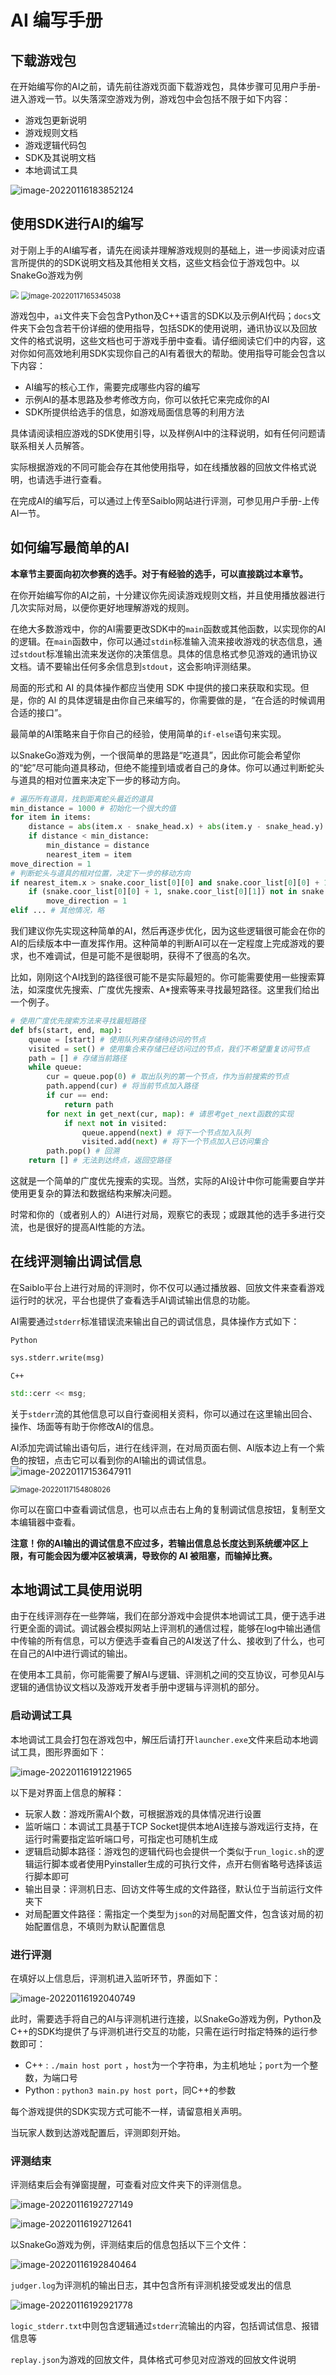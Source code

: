 # AI 编写手册

## 下载游戏包

在开始编写你的AI之前，请先前往游戏页面下载游戏包，具体步骤可见用户手册-进入游戏一节。以失落深空游戏为例，游戏包中会包括不限于如下内容：

- 游戏包更新说明
- 游戏规则文档
- 游戏逻辑代码包
- SDK及其说明文档
- 本地调试工具

![image-20220116183852124](img/image-20220116183852124.png)

## 使用SDK进行AI的编写

对于刚上手的AI编写者，请先在阅读并理解游戏规则的基础上，进一步阅读对应语言所提供的的SDK说明文档及其他相关文档，这些文档会位于游戏包中。以SnakeGo游戏为例

<img src="img/image-20220117165144889.png" style="zoom:80%;" />

<img src="img/image-20220117165345038.png" alt="image-20220117165345038" style="zoom:80%;" />

游戏包中，`ai`文件夹下会包含Python及C++语言的SDK以及示例AI代码；`docs`文件夹下会包含若干份详细的使用指导，包括SDK的使用说明，通讯协议以及回放文件的格式说明，这些文档也可于游戏手册中查看。请仔细阅读它们中的内容，这对你如何高效地利用SDK实现你自己的AI有着很大的帮助。使用指导可能会包含以下内容：

- AI编写的核心工作，需要完成哪些内容的编写
- 示例AI的基本思路及参考修改方向，你可以依托它来完成你的AI
- SDK所提供给选手的信息，如游戏局面信息等的利用方法

具体请阅读相应游戏的SDK使用引导，以及样例AI中的注释说明，如有任何问题请联系相关人员解答。

实际根据游戏的不同可能会存在其他使用指导，如在线播放器的回放文件格式说明，也请选手进行查看。

在完成AI的编写后，可以通过上传至Saiblo网站进行评测，可参见用户手册-上传AI一节。

## 如何编写最简单的AI

**本章节主要面向初次参赛的选手。对于有经验的选手，可以直接跳过本章节。**

在你开始编写你的AI之前，十分建议你先阅读游戏规则文档，并且使用播放器进行几次实际对局，以便你更好地理解游戏的规则。

在绝大多数游戏中，你的AI需要更改SDK中的`main`函数或其他函数，以实现你的AI的逻辑。在`main`函数中，你可以通过`stdin`标准输入流来接收游戏的状态信息，通过`stdout`标准输出流来发送你的决策信息。具体的信息格式参见游戏的通讯协议文档。请不要输出任何多余信息到`stdout`，这会影响评测结果。

局面的形式和 AI 的具体操作都应当使用 SDK 中提供的接口来获取和实现。但是，你的 AI 的具体逻辑是由你自己来编写的，你需要做的是，“在合适的时候调用合适的接口”。

最简单的AI策略来自于你自己的经验，使用简单的`if-else`语句来实现。

以SnakeGo游戏为例，一个很简单的思路是“吃道具”，因此你可能会希望你的“蛇”尽可能向道具移动，但绝不能撞到墙或者自己的身体。你可以通过判断蛇头与道具的相对位置来决定下一步的移动方向。

```python
# 遍历所有道具，找到距离蛇头最近的道具
min_distance = 1000 # 初始化一个很大的值
for item in items:
    distance = abs(item.x - snake_head.x) + abs(item.y - snake_head.y)
    if distance < min_distance:
        min_distance = distance
        nearest_item = item
move_direction = 1
# 判断蛇头与道具的相对位置，决定下一步的移动方向
if nearest_item.x > snake.coor_list[0][0] and snake.coor_list[0][0] + 1 <= 15:
    if (snake.coor_list[0][0] + 1, snake.coor_list[0][1]) not in snake.coor_list: # 判断是否会撞到自己（这里省略了判断是否会撞到其他蛇）
        move_direction = 1
elif ... # 其他情况，略
```

我们建议你先实现这种简单的AI，然后再逐步优化，因为这些逻辑很可能会在你的AI的后续版本中一直发挥作用。这种简单的判断AI可以在一定程度上完成游戏的要求，也不难调试，但是可能不是很聪明，获得不了很高的名次。

比如，刚刚这个AI找到的路径很可能不是实际最短的。你可能需要使用一些搜索算法，如深度优先搜索、广度优先搜索、A*搜索等来寻找最短路径。这里我们给出一个例子。

```python
# 使用广度优先搜索方法来寻找最短路径
def bfs(start, end, map):
    queue = [start] # 使用队列来存储待访问的节点
    visited = set() # 使用集合来存储已经访问过的节点，我们不希望重复访问节点
    path = [] # 存储当前路径
    while queue:
        cur = queue.pop(0) # 取出队列的第一个节点，作为当前搜索的节点
        path.append(cur) # 将当前节点加入路径
        if cur == end:
            return path
        for next in get_next(cur, map): # 请思考get_next函数的实现
            if next not in visited:
                queue.append(next) # 将下一个节点加入队列
                visited.add(next) # 将下一个节点加入已访问集合
        path.pop() # 回溯
    return [] # 无法到达终点，返回空路径
```

这就是一个简单的广度优先搜索的实现。当然，实际的AI设计中你可能需要自学并使用更复杂的算法和数据结构来解决问题。

时常和你的（或者别人的）AI进行对局，观察它的表现；或跟其他的选手多进行交流，也是很好的提高AI性能的方法。

## 在线评测输出调试信息

在Saiblo平台上进行对局的评测时，你不仅可以通过播放器、回放文件来查看游戏运行时的状况，平台也提供了查看选手AI调试输出信息的功能。

AI需要通过`stderr`标准错误流来输出自己的调试信息，具体操作方式如下：

`Python`

```python
sys.stderr.write(msg)
```

`C++`

```c++
std::cerr << msg;
```

关于`stderr`流的其他信息可以自行查阅相关资料，你可以通过在这里输出回合、操作、场面等有助于你修改AI的信息。

AI添加完调试输出语句后，进行在线评测，在对局页面右侧、AI版本边上有一个紫色的按钮，点击它可以看到你的AI输出的调试信息。![image-20220117153647911](img/image-20220117153647911.png)

<img src="img/image-20220117154808026.png" alt="image-20220117154808026" style="zoom: 80%;" />

你可以在窗口中查看调试信息，也可以点击右上角的复制调试信息按钮，复制至文本编辑器中查看。

**注意！你的AI输出的调试信息不应过多，若输出信息总长度达到系统缓冲区上限，有可能会因为缓冲区被填满，导致你的 AI 被阻塞，而输掉比赛。**

## 本地调试工具使用说明

由于在线评测存在一些弊端，我们在部分游戏中会提供本地调试工具，便于选手进行更全面的调试。调试器会模拟网站上评测机的通信过程，能够在log中输出通信中传输的所有信息，可以方便选手查看自己的AI发送了什么、接收到了什么，也可在自己的AI中进行调试的输出。

在使用本工具前，你可能需要了解AI与逻辑、评测机之间的交互协议，可参见AI与逻辑的通信协议文档以及游戏开发者手册中逻辑与评测机的部分。

### 启动调试工具

本地调试工具会打包在游戏包中，解压后请打开`launcher.exe`文件来启动本地调试工具，图形界面如下：

![image-20220116191221965](img/image-20220116191221965.png)

以下是对界面上信息的解释：

- 玩家人数：游戏所需AI个数，可根据游戏的具体情况进行设置
- 监听端口：本调试工具基于TCP Socket提供本地AI连接与游戏运行支持，在运行时需要指定监听端口号，可指定也可随机生成
- 逻辑启动脚本路径：游戏包的逻辑代码也会提供一个类似于`run_logic.sh`的逻辑运行脚本或者使用Pyinstaller生成的可执行文件，点开右侧省略号选择该运行脚本即可
- 输出目录：评测机日志、回访文件等生成的文件路径，默认位于当前运行文件夹下
- 对局配置文件路径：需指定一个类型为`json`的对局配置文件，包含该对局的初始配置信息，不填则为默认配置信息

### 进行评测

在填好以上信息后，评测机进入监听环节，界面如下：

![image-20220116192040749](img/image-20220116192040749.png)

此时，需要选手将自己的AI与评测机进行连接，以SnakeGo游戏为例，Python及C++的SDK均提供了与评测机进行交互的功能，只需在运行时指定特殊的运行参数即可：

- C++ :  `./main host port` ，`host`为一个字符串，为主机地址；`port`为一个整数，为端口号
- Python : `python3 main.py host port`，同C++的参数

每个游戏提供的SDK实现方式可能不一样，请留意相关声明。

当玩家人数到达游戏配置后，评测即刻开始。

### 评测结束

评测结束后会有弹窗提醒，可查看对应文件夹下的评测信息。

![image-20220116192727149](img/image-20220116192727149.png)

![image-20220116192712641](img/image-20220116192712641.png)

以SnakeGo游戏为例，评测结束后的信息包括以下三个文件：

![image-20220116192840464](img/image-20220116192840464.png)

`judger.log`为评测机的输出日志，其中包含所有评测机接受或发出的信息

![image-20220116192921778](img/image-20220116192921778.png)

`logic_stderr.txt`中则包含逻辑通过`stderr`流输出的内容，包括调试信息、报错信息等

`replay.json`为游戏的回放文件，具体格式可参见对应游戏的回放文件说明